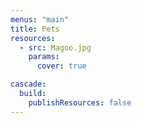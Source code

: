 ```yaml
---
menus: "main"
title: Pets
resources:
  - src: Magoo.jpg
    params:
      cover: true

cascade:
  build:
    publishResources: false
---
```

